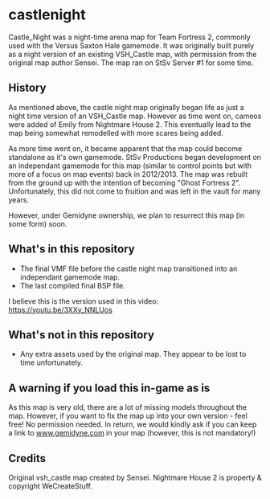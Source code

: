 # castlenight
Castle_Night was a night-time arena map for Team Fortress 2, commonly used with the Versus Saxton Hale gamemode.  It was originally built purely as a night version of an existing VSH_Castle map, with permission from the original map author Sensei. The map ran on StSv Server #1 for some time.

## History
As mentioned above, the castle night map originally began life as just a night time version of an VSH_Castle map. However as time went on, cameos were added of Emily from Nightmare House 2. This eventually lead to the map being somewhat remodelled with more scares being added.

As more time went on, it became apparent that the map could become standalone as it's own gamemode. StSv Productions began development on an independant gamemode for this map (similar to control points but with more of a focus on map events) back in 2012/2013. The map was rebuilt from the ground up with the intention of becoming "Ghost Fortress 2". Unfortunately, this did not come to fruition and was left in the vault for many years.

However, under Gemidyne ownership, we plan to resurrect this map (in some form) soon.

## What's in this repository
- The final VMF file before the castle night map transitioned into an independant gamemode map. 
- The last compiled final BSP file.

I believe this is the version used in this video: https://youtu.be/3XXy_NNLUos

## What's not in this repository
- Any extra assets used by the original map. They appear to be lost to time unfortunately.

## A warning if you load this in-game as is
As this map is very old, there are a lot of missing models throughout the map. However, if you want to fix the map up into your own version - feel free! No permission needed. 
In return, we would kindly ask if you can keep a link to www.gemidyne.com in your map (however, this is not mandatory!)

## Credits

Original vsh_castle map created by Sensei.
Nightmare House 2 is property & copyright WeCreateStuff.